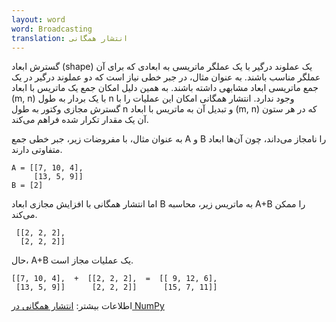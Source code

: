 ```yaml
---
layout: word
word: Broadcasting
translation: انتشار همگانی
---
```


گسترش ابعاد (shape) یک عملوند درگیر با یک عملگر ماتریسی به ابعادی که برای آن عملگر مناسب باشند. به عنوان مثال، در جبر خطی نیاز است که دو عملوند درگیر در یک جمع ماتریسی ابعاد مشابهی داشته باشند. به همین دلیل امکان جمع یک ماتریس با ابعاد (m, n) با یک بردار به طول n وجود ندارد. انتشار همگانی امکان این عملیات را با گسترش مجازی وکتور به طول n و تبدیل آن به ماتریس با ابعاد (m, n) که در هر ستون آن یک مقدار تکرار شده فراهم می‌کند.

به عنوان مثال، با مفروضات زیر، جبر خطی جمع ‌‌A و B را نامجاز می‌داند، چون آن‌ها ابعاد متفاوتی دارند.

```text
A = [[7, 10, 4],
     [13, 5, 9]]
B = [2]
```

اما انتشار همگانی با افزایش مجازی ابعاد B به ماتریس زیر، محاسبه A+B را ممکن می‌کند.

```text
 [[2, 2, 2],
  [2, 2, 2]]
```

حال، A+B یک عملیات مجاز است.

```text
[[7, 10, 4],  +  [[2, 2, 2],  =  [[ 9, 12, 6],
 [13, 5, 9]]      [2, 2, 2]]      [15, 7, 11]]
```

اطلاعات بیشتر: [انتشار همگانی در NumPy](https://docs.scipy.org/doc/numpy-1.15.0/user/basics.broadcasting.html)
